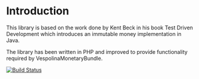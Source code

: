 Introduction
============

This library is based on the work done by Kent Beck in his book Test Driven Development
which introduces an immutable money implementation in Java.

The library has been written in PHP and improved to provide functionality required
by VespolinaMonetaryBundle.

[![Build Status](https://secure.travis-ci.org/merk/Dough.png)](http://travis-ci.org/merk/Dough)
